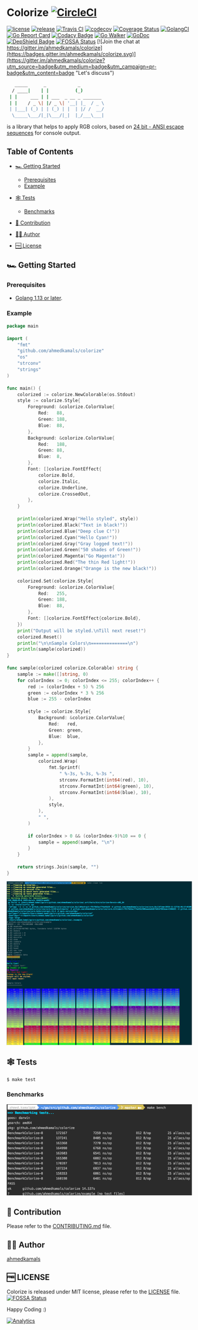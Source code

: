 Colorize [![CircleCI](https://circleci.com/gh/ahmedkamals/colorize.svg?style=svg)](https://circleci.com/gh/ahmedkamals/colorize "Build Status")
========

[![license](https://img.shields.io/github/license/mashape/apistatus.svg)](LICENSE  "License")
[![release](https://img.shields.io/github/release/ahmedkamals/colorize.svg?style=flat-square)](https://github.com/ahmedkamals/colorize/releases/latest "Release")
[![Travis CI](https://travis-ci.org/ahmedkamals/colorize.svg)](https://travis-ci.org/ahmedkamals/colorize "Cross Build Status [Linux, OSx]") 
[![codecov](https://codecov.io/gh/ahmedkamals/colorize/branch/master/graph/badge.svg)](https://codecov.io/gh/ahmedkamals/colorize "Code Coverage")
[![Coverage Status](https://coveralls.io/repos/github/ahmedkamals/colorize/badge.svg?branch=master)](https://coveralls.io/github/ahmedkamals/colorize?branch=master  "Code Coverage")
[![GolangCI](https://golangci.com/badges/github.com/ahmedkamals/colorize.svg?style=flat-square)](https://golangci.com/r/github.com/ahmedkamals/colorize "Code Coverage")
[![Go Report Card](https://goreportcard.com/badge/github.com/ahmedkamals/colorize)](https://goreportcard.com/report/github.com/ahmedkamals/colorize  "Go Report Card")
[![Codacy Badge](https://api.codacy.com/project/badge/Grade/e3daa569a3f54cf4938fe399e0ce26e7)](https://www.codacy.com/app/ahmedkamals/colorize?utm_source=github.com&amp;utm_medium=referral&amp;utm_content=ahmedkamals/colorize&amp;utm_campaign=Badge_Grade "Code Quality")
[![Go Walker](http://gowalker.org/api/v1/badge)](https://gowalker.org/github.com/ahmedkamals/colorize "Documentation")
[![GoDoc](https://godoc.org/github.com/ahmedkamals/colorize?status.svg)](https://godoc.org/github.com/ahmedkamals/colorize "API Documentation")
[![DepShield Badge](https://depshield.sonatype.org/badges/ahmedkamals/colorize/depshield.svg)](https://depshield.github.io "DepShield")
[![FOSSA Status](https://app.fossa.io/api/projects/git%2Bgithub.com%2Fahmedkamals%2Fcolorize.svg?type=shield)](https://app.fossa.io/projects/git%2Bgithub.com%2Fahmedkamals%2Fcolorize?ref=badge_shield "Dependencies")
[![Join the chat at https://gitter.im/ahmedkamals/colorize](https://badges.gitter.im/ahmedkamals/colorize.svg)](https://gitter.im/ahmedkamals/colorize?utm_source=badge&utm_medium=badge&utm_campaign=pr-badge&utm_content=badge "Let's discuss")

```bash
   _____      _            _         
  / ____|    | |          (_)        
 | |     ___ | | ___  _ __ _ _______ 
 | |    / _ \| |/ _ \| '__| |_  / _ \
 | |___| (_) | | (_) | |  | |/ /  __/
  \_____\___/|_|\___/|_|  |_/___\___|
```

is a library that helps to apply RGB colors, based on [24 bit - ANSI escape sequences][1] for console output.

Table of Contents
-----------------

*   [🏎️ Getting Started](#-getting-started)

    *   [Prerequisites](#prerequisites)
    *   [Example](#example)

*   [🕸️ Tests](#-tests)

    *   [Benchmarks](#benchmarks)

*   [🤝 Contribution](#-contribution)

*   [👨‍💻 Author](#-author)

*   [🆓 License](#-license)

🏎️ Getting Started
------------------

### Prerequisites

*   [Golang 1.13 or later][2].

### Example

```go
package main

import (
	"fmt"
	"github.com/ahmedkamals/colorize"
	"os"
	"strconv"
	"strings"
)

func main() {
	colorized := colorize.NewColorable(os.Stdout)
	style := colorize.Style{
		Foreground: &colorize.ColorValue{
			Red:   88,
			Green: 188,
			Blue:  88,
		},
		Background: &colorize.ColorValue{
			Red:   188,
			Green: 88,
			Blue:  8,
		},
		Font: []colorize.FontEffect{
			colorize.Bold,
			colorize.Italic,
			colorize.Underline,
			colorize.CrossedOut,
		},
	}

	println(colorized.Wrap("Hello styled", style))
	println(colorized.Black("Text in black!"))
	println(colorized.Blue("Deep clue C!"))
	println(colorized.Cyan("Hello Cyan!"))
	println(colorized.Gray("Gray logged text!"))
	println(colorized.Green("50 shades of Green!"))
	println(colorized.Magenta("Go Magenta!"))
	println(colorized.Red("The thin Red light!"))
	println(colorized.Orange("Orange is the new black!"))

	colorized.Set(colorize.Style{
		Foreground: &colorize.ColorValue{
			Red:   255,
			Green: 188,
			Blue:  88,
		},
		Font: []colorize.FontEffect{colorize.Bold},
	})
	print("Output will be styled.\nTill next reset!")
	colorized.Reset()
	println("\n\nSample Colors\n==============\n")
	println(sample(colorized))
}

func sample(colorized colorize.Colorable) string {
	sample := make([]string, 0)
	for colorIndex := 0; colorIndex <= 255; colorIndex++ {
		red := (colorIndex + 5) % 256
		green := colorIndex * 3 % 256
		blue := 255 - colorIndex

		style := colorize.Style{
			Background: &colorize.ColorValue{
				Red:   red,
				Green: green,
				Blue:  blue,
			},
		}
		sample = append(sample,
			colorized.Wrap(
				fmt.Sprintf(
					" %-3s, %-3s, %-3s ",
					strconv.FormatInt(int64(red), 10),
					strconv.FormatInt(int64(green), 10),
					strconv.FormatInt(int64(blue), 10),
				),
				style,
			),
			" ",
		)

		if colorIndex > 0 && (colorIndex-9)%10 == 0 {
			sample = append(sample, "\n")
		}
	}

	return strings.Join(sample, "")
}
```

![Sample output](https://github.com/ahmedkamals/colorize/raw/master/assets/img/sample.png)

🕸️ Tests
--------
    
```bash
$ make test
```

### Benchmarks

![Benchmarks](https://github.com/ahmedkamals/colorize/raw/master/assets/img/bench.png)

🤝 Contribution
---------------

Please refer to the [CONTRIBUTING.md](https://github.com/ahmedkamals/colorize/blob/master/CONTRIBUTING.md) file.

👨‍💻 Author
-----------

[ahmedkamals][3]

🆓 LICENSE
----------

Colorize is released under MIT license, please refer to the [LICENSE](https://github.com/ahmedkamals/colorize/blob/master/LICENSE) file.  
[![FOSSA Status](https://app.fossa.io/api/projects/git%2Bgithub.com%2Fahmedkamals%2Fcolorize.svg?type=large)](https://app.fossa.io/projects/git%2Bgithub.com%2Fahmedkamals%2Fcolorize?ref=badge_large)

Happy Coding :)

[![Analytics](http://www.google-analytics.com/__utm.gif?utmwv=4&utmn=869876874&utmac=UA-136526477-1&utmcs=ISO-8859-1&utmhn=github.com&utmdt=colorize&utmcn=1&utmr=0&utmp=/ahmedkamals/colorize?utm_source=www.github.com&utm_campaign=colorize&utm_term=colorize&utm_content=colorize&utm_medium=repository&utmac=UA-136526477-1)]()

[1]: https://en.wikipedia.org/wiki/ANSI_escape_code#24-bit "Ansi Escape Sequenece"
[2]: https://golang.org/dl/ "Download Golang"
[3]: https://github.com/ahmedkamals "Author"
